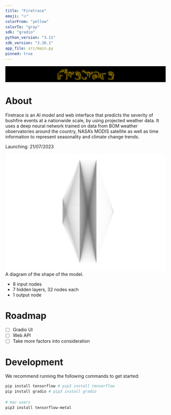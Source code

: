 ```yaml
---
title: "Firetrace"
emoji: "🔥"
colorFrom: "yellow"
colorTo: "gray"
sdk: "gradio"
python_version: "3.11"
sdk_version: "3.36.1"
app_file: src/main.py
pinned: true
---
```

<img src="./assets/banner.svg" alt="Firetrace Logo" />

# About
Firetrace is an AI model and web interface that predicts the severity of bushfire events at a nationwide scale, by using projected weather data. It uses a deep neural network trained on data from BOM weather observatories around the country, NASA’s MODIS satellite as well as time information to represent seasonality and climate change trends.

Launching: 21/07/2023

![A diagram of the shape of the model.](./assets/Schematic.jpg)
A diagram of the shape of the model.
- 8 input nodes
- 7 hidden layers, 32 nodes each
- 1 output node

# Roadmap
- [ ] Gradio UI
- [ ] Web API
- [ ] Take more factors into consideration

# Development
We recommend running the following commands to get started:
```bash
pip install tensorflow # pip3 install tensorflow
pip install gradio # pip3 install gradio

# mac users
pip3 install tensorflow-metal
```